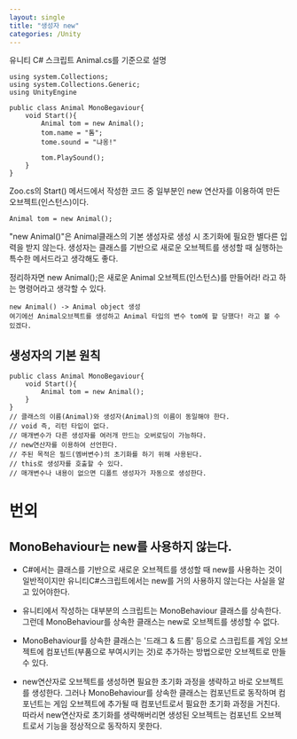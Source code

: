 ```yaml
---
layout: single
title: "생성자 new"
categories: /Unity
---
```



유니티 C# 스크립트 Animal.cs를 기준으로 설명

	using system.Collections;
	using system.Collections.Generic;
	using UnityEngine
	
	public class Animal MonoBegaviour{
		void Start(){
			Animal tom = new Animal();
			tom.name = "톰";
			tome.sound = "냐옹!"
			
			tom.PlaySound();
		}
	}

Zoo.cs의 Start() 메서드에서 작성한 코드 중 일부분인
new 연산자를 이용하여 만든 오브젝트(인스턴스)이다.

	Animal tom = new Animal();

"new Animal()"은 Animal클래스의 기본 생성자로 생성 시 초기화에 필요한 별다른 입력을 받지 않는다.
생성자는 클래스를 기반으로 새로운 오브젝트를 생성할 때 실행하는 특수한 메서드라고 생각해도 좋다.

정리하자면 new Animal();은 새로운 Animal 오브젝트(인스턴스)를 만들어라! 라고 하는 명령어라고 생각할 수 있다.

	new Animal() -> Animal object 생성
	여기에선 Animal오브젝트를 생성하고 Animal 타입의 변수 tom에 할 당했다! 라고 볼 수 있겠다.

생성자의 기본 원칙
---
	public class Animal MonoBegaviour{
		void Start(){
			Animal tom = new Animal();
		}
	}
	// 클래스의 이름(Animal)와 생성자(Animal)의 이름이 동일해야 한다.
	// void 즉, 리턴 타입이 없다.
	// 매개변수가 다른 생성자를 여러개 만드는 오버로딩이 가능하다.
	// new연산자를 이용하여 선언한다.
	// 주된 목적은 필드(멤버변수)의 초기화를 하기 위해 사용된다.
	// this로 생성자를 호출할 수 있다.
	// 매개변수나 내용이 없으면 디폴트 생성자가 자동으로 생성한다.

번외
===
MonoBehaviour는 new를 사용하지 않는다.
---------------

- C#에서는 클래스를 기반으로 새로운 오브젝트를 생성할 때 new를 사용하는 것이 일반적이지만 유니티C#스크립트에서는 new를 거의 사용하지 않는다는 사실을 알고 있어야한다.

- 유니티에서 작성하는 대부분의 스크립트는 MonoBehaviour 클래스를 상속한다.
  그런데 MonoBehaviour를 상속한 클래스는 new로 오브젝트를 생성할 수 없다.
- MonoBehaviour를 상속한 클래스는 '드래그 & 드롭' 등으로 스크립트를
  게임 오브젝트에 컴포넌트(부품으로 부여시키는 것)로 추가하는 방법으로만 오브젝트로 만들 수 있다.

- new연산자로 오브젝트를 생성하면 필요한 초기화 과정을 생략하고 바로 오브젝트를 생성한다.
  그러나 MonoBehaviour를 상속한 클래스는 컴포넌트로 동작하며 컴포넌트는  게임 오브젝트에 추가될 때 컴포넌트로서 필요한 초기화 과정을 거친다.
  따라서 new연산자로 초기화를 생략해버리면 생성된 오브젝트는 컴포넌트 오브젝트로서 기능을 정상적으로 동작하지 못한다.
